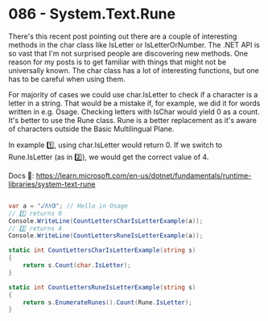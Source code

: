 # 086 - System.Text.Rune #

There's this recent post pointing out there are a couple of interesting methods in the char class like IsLetter or IsLetterOrNumber. The .NET API is so vast that I'm not surprised people are discovering new methods. One reason for my posts is to get familiar with things that might not be universally known. The char class has a lot of interesting functions, but one has to be careful when using them.

For majority of cases we could use char.IsLetter to check if a character is a letter in a string. That would be a mistake if, for example, we did it for words written in e.g. Osage. Checking letters with IsChar would yield 0 as a count. It's better to use the Rune class. Rune is a better replacement as it's aware of characters outside the Basic Multilingual Plane.

In example 1️⃣, using char.IsLetter would return 0. If we switch to Rune.IsLetter (as in 2️⃣), we would get the correct value of 4.

Docs 📑: https://learn.microsoft.com/en-us/dotnet/fundamentals/runtime-libraries/system-text-rune


```csharp

var a = "𐒹𐒰𐓏𐒷"; // Hello in Osage
// 1️⃣ returns 0
Console.WriteLine(CountLettersCharIsLetterExample(a));
// 2️⃣ returns 4
Console.WriteLine(CountLettersRuneIsLetterExample(a));

static int CountLettersCharIsLetterExample(string s)
{
    return s.Count(char.IsLetter);
}

static int CountLettersRuneIsLetterExample(string s)
{
    return s.EnumerateRunes().Count(Rune.IsLetter);
}
```
